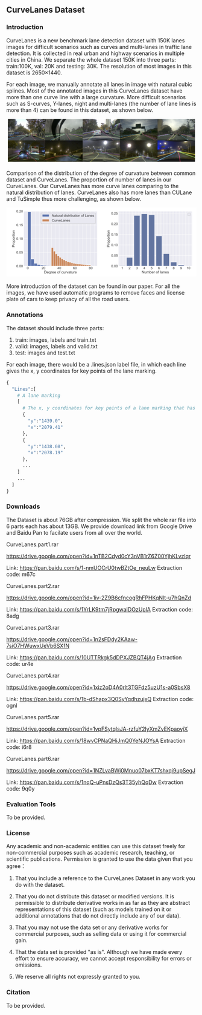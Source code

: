 ## CurveLanes Dataset



### Introduction

CurveLanes is a new benchmark lane detection dataset with 150K lanes images for difficult scenarios such as curves and multi-lanes in traffic lane detection. It is collected in real urban and highway scenarios in multiple cities in China. We separate the whole dataset 150K into three parts: train:100K, val: 20K and testing: 30K. The resolution of most images in this dataset is 2650×1440.


For each image, we manually annotate all lanes in image with natural cubic splines. Most of the annotated images in this CurveLanes dataset have more than one curve line with a large curvature. More difficult scenarios such as S-curves, Y-lanes, night and multi-lanes (the number of lane lines is more than 4) can be found in this dataset, as shown below. 

![CurveLanes](CurveLanes.png "CurveLanes")

Comparison of the distribution of the degree of curvature between common dataset and CurveLanes. The proportion of number of lanes in our CurveLanes. Our CurveLanes has more curve lanes comparing to the natural distribution of lanes. CurveLanes also has more lanes than CULane and TuSimple thus more challenging, as shown below. 

![proportion](proportion.png "proportion")


More introduction of the dataset can be found in our paper. For all the images, we have used automatic programs to remove faces and 
license plate of cars to keep privacy of all the road users.

### Annotations

The dataset should include three parts: 

1. train: images, labels and train.txt
2. valid: images, labels and valid.txt
3. test:  images and test.txt

For each image, there would be a .lines.json label file, in which each line gives the x, y coordinates for key points of the lane marking.

```python 
{
  "Lines":[
    # A lane marking
    [
      # The x, y coordinates for key points of a lane marking that has at least two key points.
      {
        "y":"1439.0",
        "x":"2079.41"
      },
      {
        "y":"1438.08",
        "x":"2078.19"
      },
      ...
    ]
    ...
  ]
}
```



### Downloads

The Dataset is about 76GB after compression.  We split the whole rar file into 6 parts each has about 13GB. We provide download link from Google Drive and Baidu Pan to facilate users from all over the world. 

CurveLanes.part1.rar

https://drive.google.com/open?id=1nTB2Cdyd0cY3nVB1rZ6Z00YjhKLvzIqr

Link: https://pan.baidu.com/s/1-nmUOCrU0twBZtOe_neuLw Extraction code: m67c

CurveLanes.part2.rar

https://drive.google.com/open?id=1iv-2Z9B6cfncogRhFPHKqNlt-u7hQnZd

Link: https://pan.baidu.com/s/1YrLK9tm7jRpgwaIDOzUplA  Extraction code: 8adg

CurveLanes.part3.rar

https://drive.google.com/open?id=1n2sFDdy2KAaw-7siO7HWuwxUeVb6SXfN

Link: https://pan.baidu.com/s/10UTTRkgk5dDPXJZBQT4jAg Extraction code: ur4e 

CurveLanes.part4.rar

https://drive.google.com/open?id=1xiz2oD4A0rlt3TGFdz5uzU1s-a0SbsX8

Link: https://pan.baidu.com/s/1b-dShapx3Q0SyYqdhzujxQ  Extraction code: ognl

CurveLanes.part5.rar

https://drive.google.com/open?id=1vpFSytqlsJA-rzfuY2lyXmZvEKpaovjX

Link: https://pan.baidu.com/s/18wvCPNaQHiJmQ0YeNJOYsA  Extraction code: i6r8

CurveLanes.part6.rar

https://drive.google.com/open?id=1NZLvaBWj0Mnuo07bxKT7shxqi9upSegJ

Link: https://pan.baidu.com/s/1nqQ-uPnsDzQs3T35yhQqDw  Extraction code: 9q0y

### Evaluation Tools

To be provided.

### License

Any academic and non-academic entities can use this dataset freely for non-commercial purposes such as academic research, teaching, or scientific publications. Permission is granted to use the data given that you agree：

1. That you include a reference to the CurveLanes Dataset in any work you do with the dataset.

2. That you do not distribute this dataset or modified versions. It is permissible to distribute derivative works in as far as they are abstract representations of this dataset (such as models trained on it or additional annotations that do not directly include any of our data).

3. That you may not use the data set or any derivative works for commercial purposes, such as selling data or using it for commercial gain.

4. That the data set is provided "as is". Although we have made every effort to ensure accuracy, we cannot accept responsibility for errors or omissions.

5. We reserve all rights not expressly granted to you.

   

### Citation

To be provided.

